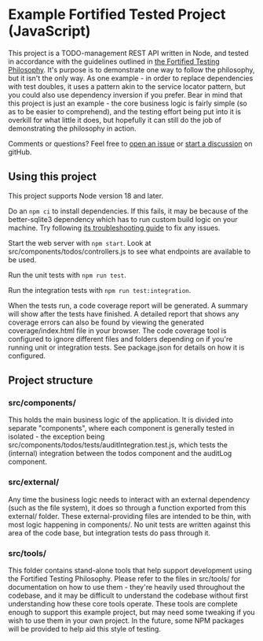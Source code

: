 # Example Fortified Tested Project (JavaScript)

This project is a TODO-management REST API written in Node, and tested in accordance with the guidelines outlined in [the Fortified Testing Philosophy](https://thescottyjam.github.io/fortified-testing-philosophy/revisions/1/). It's purpose is to demonstrate one way to follow the philosophy, but it isn't the only way. As one example - in order to replace dependencies with test doubles, it uses a pattern akin to the service locator pattern, but you could also use dependency inversion if you prefer. Bear in mind that this project is just an example - the core business logic is fairly simple (so as to be easier to comprehend), and the testing effort being put into it is overkill for what little it does, but hopefully it can still do the job of demonstrating the philosophy in action.

Comments or questions? Feel free to [open an issue](https://github.com/theScottyJam/example-fortified-tested-project-js/issues) or [start a discussion](https://github.com/theScottyJam/example-fortified-tested-project-js/discussions) on gitHub.

## Using this project

This project supports Node version 18 and later.

Do an `npm ci` to install dependencies. If this fails, it may be because of the better-sqlite3 dependency which has to run custom build logic on your machine. Try following [its troubleshooting guide](https://github.com/WiseLibs/better-sqlite3/blob/master/docs/troubleshooting.md) to fix any issues.

Start the web server with `npm start`. Look at src/components/todos/controllers.js to see what endpoints are available to be used.

Run the unit tests with `npm run test`.

Run the integration tests with `npm run test:integration`.

When the tests run, a code coverage report will be generated. A summary will show after the tests have finished. A detailed report that shows any coverage errors can also be found by viewing the generated coverage/index.html file in your browser. The code coverage tool is configured to ignore different files and folders depending on if you're running unit or integration tests. See package.json for details on how it is configured.

## Project structure

### src/components/

This holds the main business logic of the application. It is divided into separate "components", where each component is generally tested in isolated - the exception being src/components/todos/tests/auditIntegration.test.js, which tests the (internal) integration between the todos component and the auditLog component.

### src/external/

Any time the business logic needs to interact with an external dependency (such as the file system), it does so through a function exported from this external/ folder. These external-providing files are intended to be thin, with most logic happening in components/. No unit tests are written against this area of the code base, but integration tests do pass through it.

### src/tools/

This folder contains stand-alone tools that help support development using the Fortified Testing Philosophy. Please refer to the files in src/tools/ for documentation on how to use them - they're heavily used throughout the codebase, and it may be difficult to understand the codebase without first understanding how these core tools operate. These tools are complete enough to support this example project, but may need some tweaking if you wish to use them in your own project. In the future, some NPM packages will be provided to help aid this style of testing.
